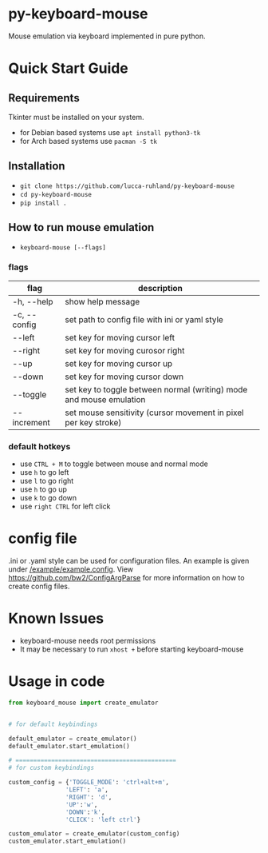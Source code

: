 # py-keyboard-mouse
Mouse emulation via keyboard implemented in pure python.

# Quick Start Guide

## Requirements
Tkinter must be installed on your system.
- for Debian based systems use ```apt install python3-tk```
- for Arch based systems use ```pacman -S tk```

## Installation
- ```git clone https://github.com/lucca-ruhland/py-keyboard-mouse```
- ```cd py-keyboard-mouse```
- ```pip install .```

## How to run mouse emulation 
- ```keyboard-mouse [--flags]```

### flags
| flag | description |
| ---- | ----------- |
| -h, --help | show help message |
| -c, --config | set path to config file with ini or yaml style |
| --left | set key for moving cursor left |
| --right | set key for moving curosor right |
| --up | set key for moving cursor up |
| --down | set key for moving cursor down |
| --toggle | set key to toggle between normal (writing) mode and mouse emulation |
| --increment | set mouse sensitivity (cursor movement in pixel per key stroke) |

### default hotkeys
- use ```CTRL + M``` to toggle between mouse and normal mode
- use ```h``` to go left
- use ```l``` to go right
- use ```h``` to go up
- use ```k``` to go down
- use ```right CTRL``` for left click

# config file
.ini or .yaml style can be used for configuration files.
An example is given under [/example/example.config](/example/example.config).
View https://github.com/bw2/ConfigArgParse for more information on how to create config files.

# Known Issues
- keyboard-mouse needs root permissions
- It may be necessary to run ```xhost +``` before starting keyboard-mouse

# Usage in code
```python
from keyboard_mouse import create_emulator


# for default keybindings

default_emulator = create_emulator()
default_emulator.start_emulation()

# =============================================
# for custom keybindings

custom_config = {'TOGGLE_MODE': 'ctrl+alt+m',
                'LEFT': 'a',
                'RIGHT': 'd',
                'UP':'w',
                'DOWN':'k',
                'CLICK': 'left ctrl'}     

custom_emulator = create_emulator(custom_config)
custom_emulator.start_emulation()
```
